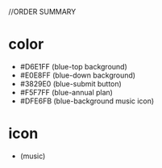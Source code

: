 //ORDER SUMMARY
# color
- #D6E1FF (blue-top background)
- #E0E8FF (blue-down background)
- #3829E0 (blue-submit button)
- #F5F7FF (blue-annual plan)
- #DFE6FB (blue-background music icon)

# icon
- <i class="fas fa-music"></i> (music)


